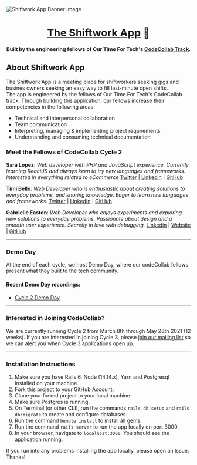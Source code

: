 <img src="https://i.ibb.co/Rymn5XF/readme-banner.png" alt="Shiftwork App Banner Image" />

<div align="center">
  <h1><a href="https://shiftwork.herokuapp.com/" target="_blank" rel="nofollow">The Shiftwork App</a> 📆</h1>
  <strong>Built by the engineering fellows of Our Time For Tech's <a href="https://ourtimefortech.org">CodeCollab Track</a>.</strong>
</div>

## About Shiftwork App

The Shiftwork App is a meeting place for shiftworkers seeking gigs and busines owners seeking an easy way to fill last-minute open shifts.<br />
The app is engineered by the fellows of Our Time For Tech's CodeCollab track. Through building this application, our fellows increase their competencies in the following areas:
- Technical and interpersonal collaboration
- Team communication
- Interpreting, managing & implementing project requirements
- Understanding and consuming technical documentation

### Meet the Fellows of CodeCollab Cycle 2

**Sara Lopez**: *Web developer with PHP and JavaScript experience. Currently learning ReactJS and always keen to try new languages and frameworks. Interested in everything related to eCommerce*
[Twitter](https://twitter.com/saradotlog) | [Linkedin](https://www.linkedin.com/in/sara-lopez-3311645a/) | [GitHub](https://github.com/saradotlog/)

**Timi Bello**: *Web Developer who is enthusiastic about creating solutions to everyday problems, and sharing knowledge. Eager to learn new languages and frameworks.*
[Twitter](https://twitter.com/zoebreed) | [LinkedIn](https://www.linkedin.com/in/oluwatimilehin-bello-0376871aa/) | [GitHub](https://github.com/Timilehin08/)

**Gabrielle Easton**: *Web Developer who enjoys experiments and exploring new solutions to everyday problems. Passionate about design and a smooth user experience. Secretly in love with debugging.*
[Linkedin](https://www.linkedin.com/in/gabrielle-easton/) | [Website](https://gabrielle-easton.dev) | [GitHub](https://github.com/GabrielleEaston)

<hr />

### Demo Day

At the end of each cycle, we host Demo Day, where our codeCollab fellows present what they built to the tech community.

#### Recent Demo Day recordings:
- [Cycle 2 Demo Day](https://example.com)

<hr />

### Interested in Joining CodeCollab?

We are currently running Cycle 2 from March 8th through May 28th 2021 (12 weeks). If you are interested in joining Cycle 3, please [join our mailing list](https://ourtimefortech.org/#apply) so we can alert you when Cycle 3 applications open up.

<hr />

### Installation Instructions
1. Make sure you have Rails 6, Node (14.14.x), Yarn and Postgresql installed on your machine.
2. Fork this project to your GitHub Account.
3. Clone your forked project to your local machine.
4. Make sure Postgres is running.
5. On Terminal (or other CLI), run the commands `rails db:setup` and `rails db:migrate` to create and configure databases.
6. Run the command `bundle install` to install all gems.
7. Run the command `rails server` to run the app locally on port 3000.
8. In your browser, navigate to `localhost:3000`. You should see the application running.

If you run into any problems installing the app locally, please open an Issue. Thanks!